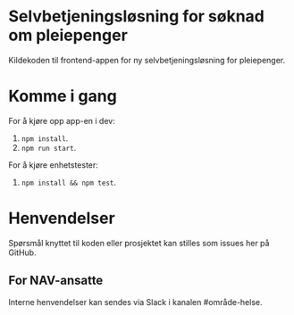 # Selvbetjeningsløsning for søknad om pleiepenger

Kildekoden til frontend-appen for ny selvbetjeningsløsning for
pleiepenger.

# Komme i gang

For å kjøre opp app-en i dev:

1.  `npm install`.
2.  `npm run start`.

For å kjøre enhetstester:

1.  `npm install && npm test`.

# Henvendelser

Spørsmål knyttet til koden eller prosjektet kan stilles som issues her på GitHub.

## For NAV-ansatte

Interne henvendelser kan sendes via Slack i kanalen #område-helse.
